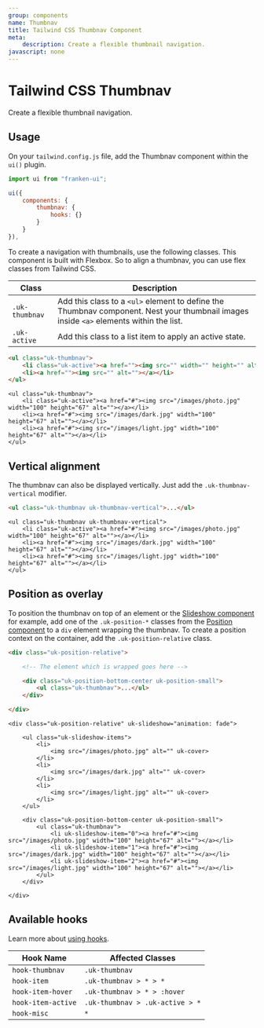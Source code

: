 ```yaml
---
group: components
name: Thumbnav
title: Tailwind CSS Thumbnav Component
meta:
    description: Create a flexible thumbnail navigation.
javascript: none
---
```


# Tailwind CSS Thumbnav

<p class="mt-2 text-xl text-muted-foreground">Create a flexible thumbnail navigation.</p>

## Usage

On your `tailwind.config.js` file, add the Thumbnav component within the `ui()` plugin.

```javascript
import ui from "franken-ui";

ui({
    components: {
        thumbnav: {
            hooks: {}
        }
    }
}),
```

To create a navigation with thumbnails, use the following classes. This component is built with Flexbox. So to align a thumbnav, you can use flex classes from Tailwind CSS.

| Class          | Description                                                                                                                            |
|----------------|----------------------------------------------------------------------------------------------------------------------------------------|
| `.uk-thumbnav` | Add this class to a `<ul>` element to define the Thumbnav component. Nest your thumbnail images inside `<a>` elements within the list. |
| `.uk-active `  | Add this class to a list item to apply an active state.                                                                                |

```html
<ul class="uk-thumbnav">
    <li class="uk-active"><a href=""><img src="" width="" height="" alt=""></a></li>
    <li><a href=""><img src="" alt=""></a></li>
</ul>
```

```example
<ul class="uk-thumbnav">
    <li class="uk-active"><a href="#"><img src="/images/photo.jpg" width="100" height="67" alt=""></a></li>
    <li><a href="#"><img src="/images/dark.jpg" width="100" height="67" alt=""></a></li>
    <li><a href="#"><img src="/images/light.jpg" width="100" height="67" alt=""></a></li>
</ul>
```


## Vertical alignment

The thumbnav can also be displayed vertically. Just add the `.uk-thumbnav-vertical` modifier.

```html
<ul class="uk-thumbnav uk-thumbnav-vertical">...</ul>
```

```example
<ul class="uk-thumbnav uk-thumbnav-vertical">
    <li class="uk-active"><a href="#"><img src="/images/photo.jpg" width="100" height="67" alt=""></a></li>
    <li><a href="#"><img src="/images/dark.jpg" width="100" height="67" alt=""></a></li>
    <li><a href="#"><img src="/images/light.jpg" width="100" height="67" alt=""></a></li>
</ul>
```



## Position as overlay

To position the thumbnav on top of an element or the [Slideshow component](slideshow.md) for example, add one of the `.uk-position-*` classes from the [Position component](position.md) to a `div` element wrapping the thumbnav. To create a position context on the container, add the `.uk-position-relative` class.

```html
<div class="uk-position-relative">

    <!-- The element which is wrapped goes here -->

    <div class="uk-position-bottom-center uk-position-small">
        <ul class="uk-thumbnav">...</ul>
    </div>

</div>
```

```example
<div class="uk-position-relative" uk-slideshow="animation: fade">

    <ul class="uk-slideshow-items">
        <li>
            <img src="/images/photo.jpg" alt="" uk-cover>
        </li>
        <li>
            <img src="/images/dark.jpg" alt="" uk-cover>
        </li>
        <li>
            <img src="/images/light.jpg" alt="" uk-cover>
        </li>
    </ul>

    <div class="uk-position-bottom-center uk-position-small">
        <ul class="uk-thumbnav">
            <li uk-slideshow-item="0"><a href="#"><img src="/images/photo.jpg" width="100" height="67" alt=""></a></li>
            <li uk-slideshow-item="1"><a href="#"><img src="/images/dark.jpg" width="100" height="67" alt=""></a></li>
            <li uk-slideshow-item="2"><a href="#"><img src="/images/light.jpg" width="100" height="67" alt=""></a></li>
        </ul>
    </div>

</div>
```

## Available hooks

Learn more about [using hooks](/docs/introduction#using-hooks).

| Hook Name          | Affected Classes                |
|--------------------|---------------------------------|
| `hook-thumbnav`    | `.uk-thumbnav`                  |
| `hook-item`        | `.uk-thumbnav > * > *`          |
| `hook-item-hover`  | `.uk-thumbnav > * > :hover`     |
| `hook-item-active` | `.uk-thumbnav > .uk-active > *` |
| `hook-misc`        | `*`                             |

